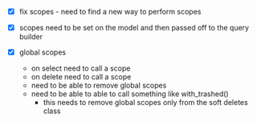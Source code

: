 - [x] fix scopes - need to find a new way to perform scopes

- [x] scopes need to be set on the model and then passed off to the query builder

- [x] global scopes
    - on select need to call a scope
    - on delete need to call a scope
    - need to be able to remove global scopes
    - need to be able to able to call something like with_trashed()
        - this needs to remove global scopes only from the soft deletes class 